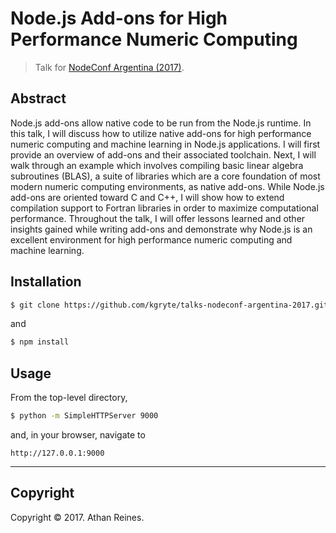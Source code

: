 # Node.js Add-ons for High Performance Numeric Computing

> Talk for [NodeConf Argentina (2017)][nodeconf-argentina-2017].


## Abstract

Node.js add-ons allow native code to be run from the Node.js runtime. In this talk, I will discuss how to utilize native add-ons for high performance numeric computing and machine learning in Node.js applications. I will first provide an overview of add-ons and their associated toolchain. Next, I will walk through an example which involves compiling basic linear algebra subroutines (BLAS), a suite of libraries which are a core foundation of most modern numeric computing environments, as native add-ons. While Node.js add-ons are oriented toward C and C++, I will show how to extend compilation support to Fortran libraries in order to maximize computational performance. Throughout the talk, I will offer lessons learned and other insights gained while writing add-ons and demonstrate why Node.js is an excellent environment for high performance numeric computing and machine learning.


## Installation

```bash
$ git clone https://github.com/kgryte/talks-nodeconf-argentina-2017.git
```

and

```bash
$ npm install
```


## Usage

From the top-level directory,

```bash
$ python -m SimpleHTTPServer 9000
```

and, in your browser, navigate to

```
http://127.0.0.1:9000
```


---

## Copyright

Copyright &copy; 2017. Athan Reines.


[nodeconf-argentina-2017]: https://2017.nodeconf.com.ar/athan-reines.html
